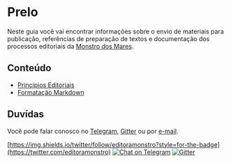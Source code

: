 # Prelo

Neste guia você vai encontrar informações sobre o envio de materiais para publicação, referências de preparação de textos e documentação dos processos editoriais da [Monstro dos Mares](https://monstrodosmares.com.br).

## Conteúdo

- [Princípios Editoriais](editorial.md)
- [Formatação Markdown](markdown.md)

## Duvídas

Você pode falar conosco no [Telegram](https://t.me/editoramonstrodosmares), [Gitter](https://gitter.im/monstrodosmares/community) ou por [e-mail](mailto:editora@monstrodosmares.com.br).

[https://img.shields.io/twitter/follow/editoramonstro?style=for-the-badge](https://twitter.com/editoramonstro) [![Chat on Telegram](https://img.shields.io/badge/Chat%20on-Telegram-brightgreen.svg)](https://t.me/editoramonstrodosmares) [![Gitter](https://badges.gitter.im/monstrodosmares/community.svg)](https://gitter.im/monstrodosmares/community?utm_source=badge&utm_medium=badge&utm_campaign=pr-badge)
